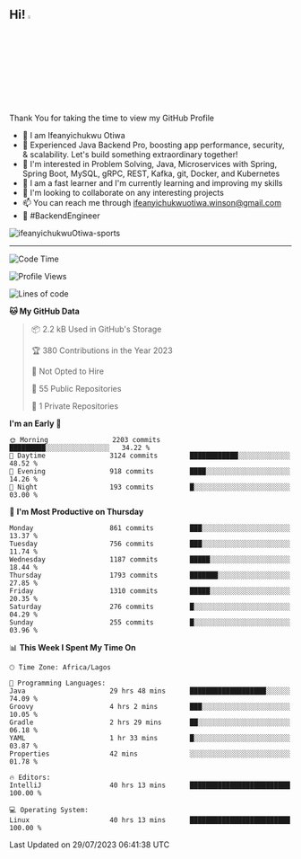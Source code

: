 <!-- BLOG-POST-LIST:START --><!-- BLOG-POST-LIST:END -->

## Hi! <img src="https://media.giphy.com/media/hvRJCLFzcasrR4ia7z/giphy.gif" width="4%"> 

Thank You for taking the time to view my GitHub Profile

- 👋 I am Ifeanyichukwu Otiwa
- 🚀 Experienced Java Backend Pro, boosting app performance, security, & scalability. Let's build something extraordinary together!
- 👀 I'm interested in Problem Solving, Java, Microservices with Spring, Spring Boot, MySQL, gRPC, REST, Kafka, git, Docker, and Kubernetes
- 🌱 I am a fast learner and I'm currently learning and improving my skills
- 💞️ I'm looking to collaborate on any interesting projects
- 📫 You can reach me through ifeanyichukwuotiwa.winson@gmail.com
- 🚀 #BackendEngineer

<p align="left" marginTop="10px"> <img src="https://komarev.com/ghpvc/?username=ifeanyichukwuOtiwa-sports&label=Profile%20views&color=0e75b6&style=for-the-badge" alt="ifeanyichukwuOtiwa-sports" /> </p>

***

<!--START_SECTION:waka-->
![Code Time](http://img.shields.io/badge/Code%20Time-1%2C548%20hrs%2035%20mins-blue)

![Profile Views](http://img.shields.io/badge/Profile%20Views-5-blue)

![Lines of code](https://img.shields.io/badge/From%20Hello%20World%20I%27ve%20Written-2.9%20million%20lines%20of%20code-blue)

**🐱 My GitHub Data** 

> 📦 2.2 kB Used in GitHub's Storage 
 > 
> 🏆 380 Contributions in the Year 2023
 > 
> 🚫 Not Opted to Hire
 > 
> 📜 55 Public Repositories 
 > 
> 🔑 1 Private Repositories 
 > 
**I'm an Early 🐤** 

```text
🌞 Morning                2203 commits        █████████░░░░░░░░░░░░░░░░   34.22 % 
🌆 Daytime                3124 commits        ████████████░░░░░░░░░░░░░   48.52 % 
🌃 Evening                918 commits         ████░░░░░░░░░░░░░░░░░░░░░   14.26 % 
🌙 Night                  193 commits         █░░░░░░░░░░░░░░░░░░░░░░░░   03.00 % 
```
📅 **I'm Most Productive on Thursday** 

```text
Monday                   861 commits         ███░░░░░░░░░░░░░░░░░░░░░░   13.37 % 
Tuesday                  756 commits         ███░░░░░░░░░░░░░░░░░░░░░░   11.74 % 
Wednesday                1187 commits        █████░░░░░░░░░░░░░░░░░░░░   18.44 % 
Thursday                 1793 commits        ███████░░░░░░░░░░░░░░░░░░   27.85 % 
Friday                   1310 commits        █████░░░░░░░░░░░░░░░░░░░░   20.35 % 
Saturday                 276 commits         █░░░░░░░░░░░░░░░░░░░░░░░░   04.29 % 
Sunday                   255 commits         █░░░░░░░░░░░░░░░░░░░░░░░░   03.96 % 
```


📊 **This Week I Spent My Time On** 

```text
🕑︎ Time Zone: Africa/Lagos

💬 Programming Languages: 
Java                     29 hrs 48 mins      ███████████████████░░░░░░   74.09 % 
Groovy                   4 hrs 2 mins        ███░░░░░░░░░░░░░░░░░░░░░░   10.05 % 
Gradle                   2 hrs 29 mins       ██░░░░░░░░░░░░░░░░░░░░░░░   06.18 % 
YAML                     1 hr 33 mins        █░░░░░░░░░░░░░░░░░░░░░░░░   03.87 % 
Properties               42 mins             ░░░░░░░░░░░░░░░░░░░░░░░░░   01.78 % 

🔥 Editors: 
IntelliJ                 40 hrs 13 mins      █████████████████████████   100.00 % 

💻 Operating System: 
Linux                    40 hrs 13 mins      █████████████████████████   100.00 % 
```


 Last Updated on 29/07/2023 06:41:38 UTC
<!--END_SECTION:waka-->

<!--
<p align="center">
![trophy](https://github-profile-trophy.vercel.app/?username=ifeanyichukwuOtiwa-sports&theme=onedark) (https://github.com/ryo-ma/github-profile-trophy)
</p>
-->

<!---
ifeanyi-otiwa/ifeanyi-otiwa is a ✨ special ✨ repository because its `README.md` (this file) appears on your GitHub profile.
You can click the Preview link to take a look at your changes.
--->
